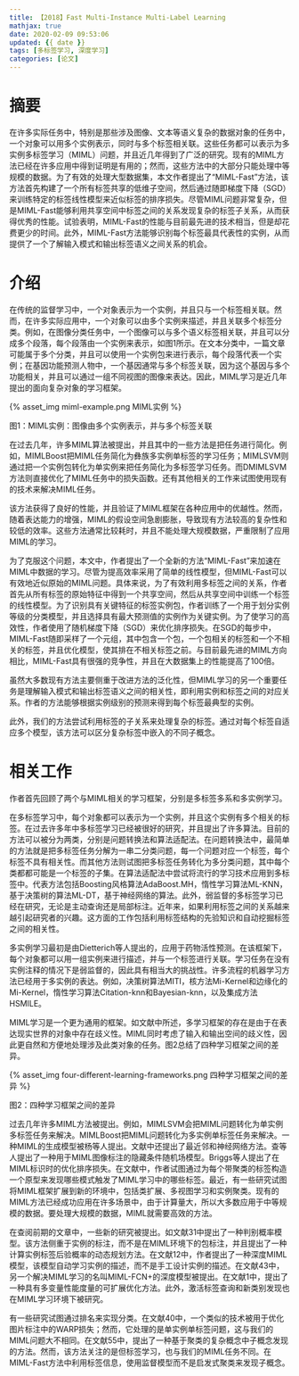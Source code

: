 ```yaml
---
title: 【2018】Fast Multi-Instance Multi-Label Learning
mathjax: true
date: 2020-02-09 09:53:06
updated: {{ date }}
tags: [多标签学习, 深度学习]
categories: [论文]
---
```


# 摘要

在许多实际任务中，特别是那些涉及图像、文本等语义复杂的数据对象的任务中，一个对象可以用多个实例表示，同时与多个标签相关联。这些任务都可以表示为多实例多标签学习（MIML）问题，并且近几年得到了广泛的研究。现有的MIML方法已经在许多应用中得到证明是有用的；然而，这些方法中的大部分只能处理中等规模的数据。为了有效的处理大型数据集，本文作者提出了“MIML-Fast”方法，该方法首先构建了一个所有标签共享的低维子空间，然后通过随即梯度下降（SGD）来训练特定的标签线性模型来近似标签的排序损失。尽管MIML问题非常复杂，但是MIML-Fast能够利用共享空间中标签之间的关系发现复杂的标签子关系，从而获得优秀的性能。试验表明，MIML-Fast的性能与目前最先进的技术相当，但是却花费更少的时间。此外，MIML-Fast方法能够识别每个标签最具代表性的实例，从而提供了一个了解输入模式和输出标签语义之间关系的机会。

# 介绍

在传统的监督学习中，一个对象表示为一个实例，并且只与一个标签相关联。然而，在许多实际应用中，一个对象可以由多个实例来描述，并且关联多个标签分类。例如，在图像分类任务中，一个图像可以与多个语义标签相关联，并且可以分成多个段落，每个段落由一个实例来表示，如图1所示。在文本分类中，一篇文章可能属于多个分类，并且可以使用一个实例包来进行表示，每个段落代表一个实例；在基因功能预测人物中，一个基因通常与多个标签关联，因为这个基因与多个功能相关，并且可以通过一组不同视图的图像来表达。因此，MIML学习是近几年提出的面向复杂对象的学习框架。

{% asset_img miml-example.png MIML实例 %}

图1：MIML实例：图像由多个实例表示，并与多个标签关联

在过去几年，许多MIML算法被提出，并且其中的一些方法是把任务进行简化。例如，MIMLBoost把MIML任务简化为彝族多实例单标签的学习任务；MIMLSVM则通过把一个实例包转化为单实例来把任务简化为多标签学习任务。而DMIMLSVM方法则直接优化了MIML任务中的损失函数。还有其他相关的工作来试图使用现有的技术来解决MIML任务。

该方法获得了良好的性能，并且验证了MIML框架在各种应用中的优越性。然而，随着表达能力的增强，MIML的假设空间急剧膨胀，导致现有方法较高的复杂性和较低的效率。这些方法通常比较耗时，并且不能处理大规模数据，严重限制了应用MIML的学习。

为了克服这个问题，本文中，作者提出了一个全新的方法“MIML-Fast”来加速在MIML中数据的学习。尽管为提高效率采用了简单的线性模型，但MIML-Fast可以有效地近似原始的MIML问题。具体来说，为了有效利用多标签之间的关系，作者首先从所有标签的原始特征中得到一个共享空间，然后从共享空间中训练一个标签的线性模型。为了识别具有关键特征的标签实例包，作者训练了一个用于划分实例等级的分类模型，并且选择具有最大预测值的实例作为关键实例。为了使学习的高效性，作者使用了随机梯度下降（SGD）来优化排序损失。在SGD的每步中，MIML-Fast随即采样了一个元组，其中包含一个包，一个包相关的标签和一个不相关的标签，并且优化模型，使其排在不相关标签之前。与目前最先进的MIML方向相比，MIML-Fast具有很强的竞争性，并且在大数据集上的性能提高了100倍。

虽然大多数现有方法主要侧重于改进方法的泛化性，但MIML学习的另一个重要任务是理解输入模式和输出标签语义之间的相关性，即利用实例和标签之间的对应关系。作者的方法能够根据实例级别的预测来得到每个标签最典型的实例。

此外，我们的方法尝试利用标签的子关系来处理复杂的标签。通过对每个标签自适应多个模型，该方法可以区分复杂标签中嵌入的不同子概念。

# 相关工作

作者首先回顾了两个与MIML相关的学习框架，分别是多标签多系和多实例学习。

在多标签学习中，每个对象都可以表示为一个实例，并且这个实例有多个相关的标签。在过去许多年中多标签学习已经被很好的研究，并且提出了许多算法。目前的方法可以被分为两类，分别是问题转换法和算法适配法。在问题转换法中，最简单的方法就是把多标签任务分解为一串二分类问题，每一个问题对应一个标签，每个标签不具有相关性。而其他方法则试图把多标签任务转化为多分类问题，其中每个类都都可能是一个标签的子集。在算法适配法中尝试将流行的学习技术应用到多标签中。代表方法包括Boosting风格算法AdaBoost.MH，惰性学习算法ML-KNN，基于决策树的算法ML-DT，基于神经网络的算法。此外，弱监督的多标签学习已经在研究，无论是主动查询还是局部标注。近年来，如果利用标签之间的关系越来越引起研究者的兴趣。这方面的工作包括利用标签结构的先验知识和自动挖掘标签之间的相关性。

多实例学习最初是由Dietterich等人提出的，应用于药物活性预测。在该框架下，每个对象都可以用一组实例来进行描述，并与一个标签进行关联。学习任务在没有实例注释的情况下是弱监督的，因此具有相当大的挑战性。许多流程的机器学习方法已经用于多实例的表达。例如，决策树算法MITI，核方法Mi-Kernel和边缘化的Mi-Kernel，惰性学习算法Citation-knn和Bayesian-knn，以及集成方法HSMILE。

MIML学习是一个更为通用的框架。如文献中所述，多学习框架的存在是由于在表达现实世界的对象中存在歧义性。MIML同时考虑了输入和输出空间的歧义性，因此更自然和方便地处理涉及此类对象的任务。图2总结了四种学习框架之间的差异。

{% asset_img four-different-learning-frameworks.png 四种学习框架之间的差异 %}

图2：四种学习框架之间的差异

过去几年许多MIML方法被提出。例如，MIMLSVM会把MIML问题转化为单实例多标签任务来解决。MIMLBoost把MIML问题转化为多实例单标签任务来解决。一种MIML的生成模型被杨等人提出。文献中还提出了最近邻和神经网络方法。查等人提出了一种用于MIML图像标注的隐藏条件随机场模型。Briggs等人提出了在MIML标识时的优化排序损失。在文献中，作者试图通过为每个带聚类的标签构造一个原型来发现哪些模式触发了MIML学习中的哪些标签。最近，有一些研究试图将MIML框架扩展到新的环境中，包括类扩展、多视图学习和实例聚类。现有的MIML方法已经成功应用在许多场景中，由于计算量大，所以大多数应用于中等规模的数据。要处理大规模的数据，MIML就需要高效的方法。

在查阅前期的文章中，一些新的研究被提出。如文献31中提出了一种判别概率模型。该方法侧重于实例的标注，而不是在MIML环境下的包标注，并且提出了一种计算实例标签后验概率的动态规划方法。在文献12中，作者提出了一种深度MIML模型，该模型自动学习实例的描述，而不是手工设计实例的描述。在文献43中，另一个解决MIML学习的名叫MIML-FCN+的深度模型被提出。在文献1中，提出了一种具有多变量性能度量的可扩展优化方法。此外，激活标签查询和新类别发现也在MIML学习环境下被研究。

有一些研究试图通过排名来实现分类。在文献40中，一个类似的技术被用于优化图片标注中的WARP损失；然而，它处理的是单实例单标签问题，这与我们的MIML问题大不相同。在文献55中，提出了一种基于聚类的复杂概念中子概念发现的方法。然而，该方法关注的是但标签学习，也与我们的MIML任务不同。在MIML-Fast方法中利用标签信息，使用监督模型而不是启发式聚类来发现子概念。